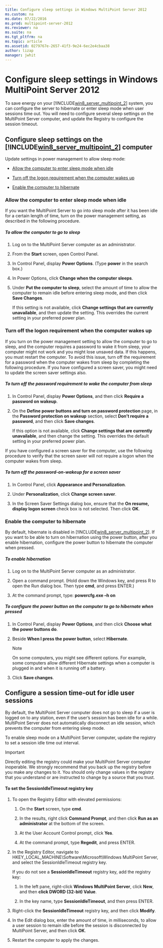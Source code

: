 ```yaml
---
title: Configure sleep settings in Windows MultiPoint Server 2012
ms.custom: na
ms.date: 07/22/2016
ms.prod: multipoint-server-2012
ms.reviewer: na
ms.suite: na
ms.tgt_pltfrm: na
ms.topic: article
ms.assetid: 0279767e-2657-41f3-9e24-6ec2e4cbaa38
author: lizap
manager: jwhit
---
```

# Configure sleep settings in Windows MultiPoint Server 2012
To save energy on your [!INCLUDE[win8_server_multipoint_2](../../../compute/remote-desktop-services/multipoint-1/includes/win8_server_multipoint_2_md.md)] system, you can configure the server to hibernate or enter sleep mode when user sessions time out. You will need to configure several sleep settings on the MultiPoint Server computer, and update the Registry to configure the session timeout.  
  
## Configure sleep settings on the [!INCLUDE[win8_server_multipoint_2](../../../compute/remote-desktop-services/multipoint-1/includes/win8_server_multipoint_2_md.md)] computer  
Update settings in power management to allow sleep mode:  
  
-   [Allow the computer to enter sleep mode when idle](#BKMK_AllowComputerToEnterSleepMode)  
  
-   [Turn off the logon requirement when the computer wakes up](#BKMK_TurnOffLoggingRequirement)  
  
-   [Enable the computer to hibernate](#BKMK_EnableComputerToHibernate)  
  
### <a name="BKMK_AllowComputerToEnterSleepMode"></a>Allow the computer to enter sleep mode when idle  
If you want the MultiPoint Server to go into sleep mode after it has been idle for a certain length of time, turn on the power management setting, as described in the following procedure.  
  
##### To allow the computer to go to sleep  
  
1.  Log on to the MultiPoint Server computer as an administrator.  
  
2.  From the **Start** screen, open Control Panel.  
  
3.  In Control Panel, display **Power Options**. \(Type **power** in the search box.\)  
  
4.  In Power Options, click **Change when the computer sleeps**.  
  
5.  Under **Put the computer to sleep**, select the amount of time to allow the computer to remain idle before entering sleep mode, and then click **Save Changes**.  
  
    If this setting is not available, click **Change settings that are currently unavailable**, and then update the setting. This overrides the current setting in your preferred power plan.  
  
### <a name="BKMK_TurnOffLoggingRequirement"></a>Turn off the logon requirement when the computer wakes up  
If you turn on the power management setting to allow the computer to go to sleep, and the computer requires a password to wake it from sleep, your computer might not work and you might lose unsaved data. If this happens, you must restart the computer. To avoid this issue, turn off the requirement for a password when the computer wakes from sleep by completing the following procedure. If you have configured a screen saver, you might need to update the screen saver settings also.  
  
##### To turn off the password requirement to wake the computer from sleep  
  
1.  In Control Panel, display **Power Options**, and then click **Require a password on wakeup**.  
  
2.  On the **Define power buttons and turn on password protection** page, in the **Password protection on wakeup** section, select **Don’t require a password**, and then click **Save changes**.  
  
    If this option is not available, click **Change settings that are currently unavailable**, and then change the setting. This overrides the default setting in your preferred power plan.  
  
If you have configured a screen saver for the computer, use the following procedure to verify that the screen saver will not require a logon when the computer wakes from sleep.  
  
##### To turn off the password\-on\-wakeup for a screen saver  
  
1.  In Control Panel, click **Appearance and Personalization**.  
  
2.  Under **Personalization**, click **Change screen saver**.  
  
3.  In the Screen Saver Settings dialog box, ensure that the **On resume, display logon screen** check box is not selected. Then click **OK**.  
  
### <a name="BKMK_EnableComputerToHibernate"></a>Enable the computer to hibernate  
By default, hibernate is disabled in [!INCLUDE[win8_server_multipoint_2](../../../compute/remote-desktop-services/multipoint-1/includes/win8_server_multipoint_2_md.md)]. If you want to be able to turn on hibernation using the power button, after you enable hibernation, configure the power button to hibernate the computer when pressed.  
  
##### To enable hibernation  
  
1.  Log on to the MultiPoint Server computer as an administrator.  
  
2.  Open a command prompt. \(Hold down the Windows key, and press R to open the Run dialog box. Then type **cmd**, and press ENTER.\)  
  
3.  At the command prompt, type: **powercfg.exe –h on**  
  
##### To configure the power button on the computer to go to hibernate when pressed  
  
1.  In Control Panel, display **Power Options**, and then click **Choose what the power buttons do**.  
  
2.  Beside **When I press the power button**, select **Hibernate**.  
  
    > [!NOTE]  
    > On some computers, you might see different options. For example, some computers allow different Hibernate settings when a computer is plugged in and when it is running off a battery.  
  
3.  Click **Save changes**.  
  
## Configure a session time\-out for idle user sessions  
By default, the MultiPoint Server computer does not go to sleep if a user is logged on to any station, even if the user’s session has been idle for a while. MultiPoint Server does not automatically disconnect an idle session, which prevents the computer from entering sleep mode.  
  
To enable sleep mode on a MultiPoint Server computer, update the registry to set a session idle time out interval.  
  
> [!IMPORTANT]  
> Directly editing the registry could make your MultiPoint Server computer inoperable. We strongly recommend that you back up the registry before you make any changes to it. You should only change values in the registry that you understand or are instructed to change by a source that you trust.  
  
#### To set the SessionIdleTimeout registry key  
  
1.  To open the Registry Editor with elevated permissions:  
  
    1.  On the **Start** screen, type **cmd**.  
  
    2.  In the results, right click **Command Prompt**, and then click **Run as an administrator** at the bottom of the screen.  
  
    3.  At the User Account Control prompt, click **Yes**.  
  
    4.  At the command prompt, type **Regedit**, and press ENTER.  
  
2.  In the Registry Editor, navigate to HKEY\_LOCAL\_MACHINE\\Software\\Microsoft\\Windows MultiPoint Server, and select the SessionIdleTimeout registry key.  
  
    If you do not see a **SessionIdleTimeout** registry key, add the registry key:  
  
    1.  In the left pane, right\-click **Windows MultiPoint Server**, click **New**, and then **click DWORD \(32\-bit\) Value**.  
  
    2.  In the key name, type **SessionIdleTimeout**, and then press ENTER.  
  
3.  Right\-click the **SessionIdleTimeout** registry key, and then click **Modify**.  
  
4.  In the Edit dialog box, enter the amount of time, in milliseconds, to allow a user session to remain idle before the session is disconnected by MultiPoint Server, and then click **OK**.  
  
5.  Restart the computer to apply the changes.  
  
